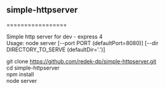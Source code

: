 ## simple-httpserver
=================

Simple http server for dev - express 4<br>
Usage: node server [--port PORT (defaultPort=8080)] [--dir DIRECTORY_TO_SERVE (defaultDir='.')] 

git clone https://github.com/redek-dp/simple-httpserver.git <br>
cd simple-httpserver<br>
npm install<br>
node server<br>
